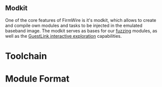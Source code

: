 ## Modkit

One of the core features of FirmWire is it's modkit, which allows to create and compile own modules and tasks to be injected in the emulated baseband image.
The modkit serves as bases for our [fuzzing](fuzzing.md) modules, as well as the [GuestLink interactive exploration](interactive.MD) capabilities.

# Toolchain



# Module Format